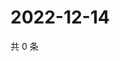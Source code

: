 # 2022-12-14

共 0 条

<!-- BEGIN WEIBO -->
<!-- 最后更新时间 Wed Dec 14 2022 10:46:31 GMT+0800 (China Standard Time) -->

<!-- END WEIBO -->
